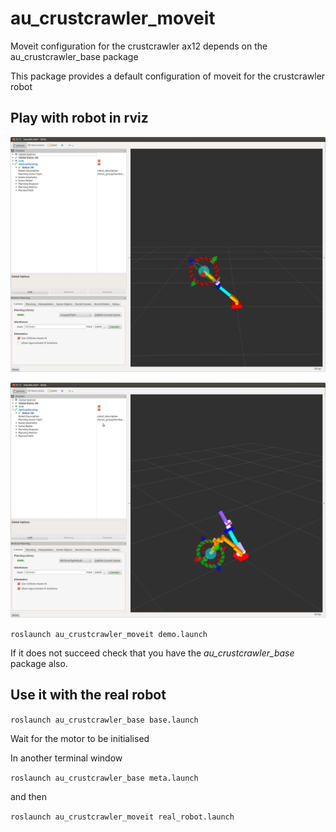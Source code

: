au_crustcrawler_moveit
======================

Moveit configuration for the crustcrawler ax12 depends on the au_crustcrawler_base package

This package provides a default configuration of moveit for the crustcrawler robot


Play with robot in rviz
-----------

![](https://raw.githubusercontent.com/au-crustcrawler/au_crustcrawler_moveit/master/doc/demo1.png)



![](https://raw.githubusercontent.com/au-crustcrawler/au_crustcrawler_moveit/master/doc/demo2.png)


`roslaunch au_crustcrawler_moveit demo.launch`

If it does not succeed check that you have the *au_crustcrawler_base* package also.

Use it with the real robot
-----------
`roslaunch au_crustcrawler_base base.launch`

Wait for the motor to be initialised

In another terminal window

`roslaunch au_crustcrawler_base meta.launch`

and then

`roslaunch au_crustcrawler_moveit real_robot.launch`

